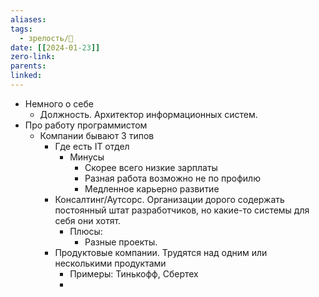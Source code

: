 ```yaml
---
aliases: 
tags:
  - зрелость/🌱
date: [[2024-01-23]]
zero-link: 
parents: 
linked:
---
```

- Немного о себе
	- Должность. Архитектор информационных систем.
- Про работу программистом
	- Компании бывают 3 типов
		- Где есть IT отдел
			- Минусы
				- Скорее всего низкие зарплаты
				- Разная работа возможно не по профилю
				- Медленное карьерно развитие
		- Консалтинг/Аутсорс. Организации дорого содержать постоянный штат разработчиков, но какие-то системы для себя они хотят.
			- Плюсы:
				- Разные проекты.
		- Продуктовые компании. Трудятся над одним или несколькими продуктами
			- Примеры: Тинькофф, Сбертех
			- 
